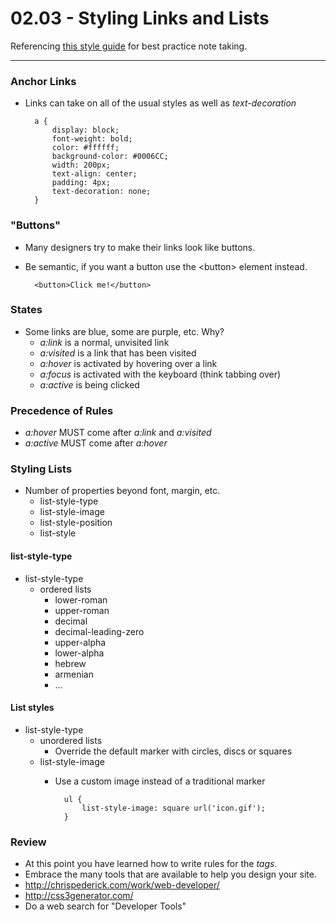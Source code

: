 # 02.03 - Styling Links and Lists
Referencing [this style guide](https://www.markdownguide.org/basic-syntax/ "Basic syntax") for best practice note taking.
___

### Anchor Links
- Links can take on all of the usual styles as well as *text-decoration*

		a {
			display: block;
			font-weight: bold;
			color: #ffffff;
			background-color: #0006CC;
			width: 200px;
			text-align: center;
			padding: 4px;
			text-decoration: none;
		}

### "Buttons"
- Many designers try to make their links look like buttons.
- Be semantic, if you want a button use the \<button> element instead.

		<button>Click me!</button>

### States
- Some links are blue, some are purple, etc. Why?
	- *a:link* is a normal, unvisited link
	- *a:visited* is a link that has been visited
	- *a:hover* is activated by hovering over a link
	- *a:focus* is activated with the keyboard (think tabbing over)
	- *a:active* is being clicked

### Precedence of Rules
- *a:hover* MUST come after *a:link* and *a:visited*
- *a:active* MUST come after *a:hover*

### Styling Lists
- Number of properties beyond font, margin, etc.
	- list-style-type
	- list-style-image
	- list-style-position
	- list-style

#### list-style-type
- list-style-type
	- ordered lists
		- lower-roman
		- upper-roman
		- decimal
		- decimal-leading-zero
		- upper-alpha
		- lower-alpha
		- hebrew
		- armenian
		- ...

#### List styles
- list-style-type
	- unordered lists
		- Override the default marker with circles, discs or squares
	- list-style-image
		- Use a custom image instead of a traditional marker	

				ul {
					list-style-image: square url('icon.gif');
				}

### Review
- At this point you have learned how to write rules for the *tags*.
- Embrace the many tools that are available to help you design your site.
- http://chrispederick.com/work/web-developer/
- http://css3generator.com/
- Do a web search for "Developer Tools"